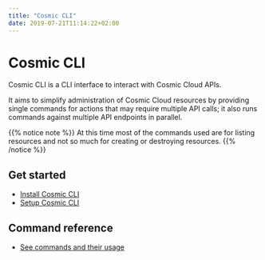 ```yaml
---
title: "Cosmic CLI"
date: 2019-07-21T11:14:22+02:00
---
```


# Cosmic CLI

Cosmic CLI is a CLI interface to interact with Cosmic Cloud APIs.

It aims to simplify administration of Cosmic Cloud resources by providing single commands for actions that may require multiple API calls; it also runs commands against multiple API endpoints in parallel.

{{% notice note %}}
At this time most of the commands used are for listing resources and not so much for creating or destroying resources.
{{% /notice %}}

## Get started

* [Install Cosmic CLI](install/)
* [Setup Cosmic CLI](setup/)

## Command reference

* [See commands and their usage](commands/)

